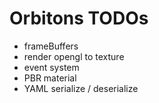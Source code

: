 # Orbitons TODOs

- frameBuffers
- render opengl to texture
- event system
- PBR material
- YAML serialize / deserialize
